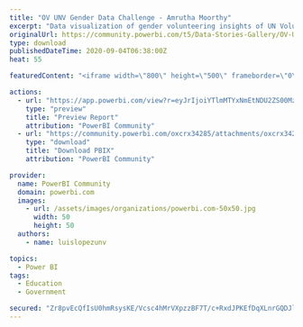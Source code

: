 ```yaml
---
title: "OV UNV Gender Data Challenge - Amrutha Moorthy"
excerpt: "Data visualization of gender volunteering insights of UN Volunteers."
originalUrl: https://community.powerbi.com/t5/Data-Stories-Gallery/OV-UNV-Gender-Data-Challenge-Amrutha-Moorthy/m-p/1347752
type: download
publishedDateTime: 2020-09-04T06:38:00Z
heat: 55

featuredContent: "<iframe width=\"800\" height=\"500\" frameborder=\"0\" src=\"https://app.powerbi.com/view?r=eyJrIjoiYTlmMTYxNmEtNDU2ZS00MzY5LTk0YmItZGRmYjk3Y2I2MTgxIiwidCI6ImIzZTVkYjVlLTI5NDQtNDgzNy05OWY1LTc0ODhhY2U1NDMxOSIsImMiOjh9&amp;pageName=ReportSectionbe45b0498d85005ca741\"></iframe>"

actions:
  - url: "https://app.powerbi.com/view?r=eyJrIjoiYTlmMTYxNmEtNDU2ZS00MzY5LTk0YmItZGRmYjk3Y2I2MTgxIiwidCI6ImIzZTVkYjVlLTI5NDQtNDgzNy05OWY1LTc0ODhhY2U1NDMxOSIsImMiOjh9&amp;pageName=ReportSectionbe45b0498d85005ca741"
    type: "preview"
    title: "Preview Report"
    attribution: "PowerBI Community"
  - url: "https://community.powerbi.com/oxcrx34285/attachments/oxcrx34285/DataStoriesGallery/4543/1/OV%20UNV%20Data%20Challenge%20-%20Amrutha%20Moorthy.pbix"
    type: "download"
    title: "Download PBIX"
    attribution: "PowerBI Community"

provider:
  name: PowerBI Community
  domain: powerbi.com
  images:
    - url: /assets/images/organizations/powerbi.com-50x50.jpg
      width: 50
      height: 50
  authors:
    - name: luislopezunv

topics:
  - Power BI
tags:
  - Education
  - Government

secured: "Zr8pvEcQfIsU0hmRsysKE/Vcsc4hMrVXpzzBF7T/c+RxdJPKEfDqXLnrGQDJlXbawnGk6GfuDYBAQgSNQPXOOtA9n/iaODIgaiuNbiwr1FNPa1nwsDruVnkMEudM4PLADv/rsxO/oMseM+JBVlGL8mrI925i4I2NMy61wBdB7RxHOfGhsGd6c71RBa2QB1OKe7ty7uYvH2w/9P1F6NPQvtNhvzhhm0xhID1i0M2U/QDb3xkDlpEHJvUq/HtDMEyYbVs2guyPZovU/PZuvD4bcstHI9MEeYJ1A/kBZATrw25WyQ4wPiv9ddyO57VzHWyFYDYG3/3OT5x5/jiaKKvxY2K3jLhLG/FytqsagbVWFbLqgD/wuRffXan6AjaoNcCLhKUWYYWoDCFrVRgZaLIpBw==;vL97NGGzkIklIMegvX8xaA=="
---
```


